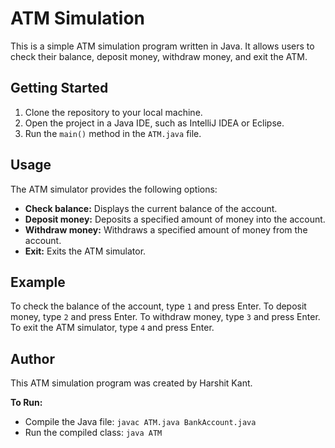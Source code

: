 # ATM Simulation

This is a simple ATM simulation program written in Java. It allows users to check their balance, deposit money, withdraw money, and exit the ATM.

## Getting Started

1. Clone the repository to your local machine.
2. Open the project in a Java IDE, such as IntelliJ IDEA or Eclipse.
3. Run the `main()` method in the `ATM.java` file.

## Usage

The ATM simulator provides the following options:

* **Check balance:** Displays the current balance of the account.
* **Deposit money:** Deposits a specified amount of money into the account.
* **Withdraw money:** Withdraws a specified amount of money from the account.
* **Exit:** Exits the ATM simulator.

## Example

To check the balance of the account, type `1` and press Enter. To deposit money, type `2` and press Enter. To withdraw money, type `3` and press Enter. To exit the ATM simulator, type `4` and press Enter.

## Author

This ATM simulation program was created by Harshit Kant.


**To Run:**

- Compile the Java file: `javac ATM.java BankAccount.java`
- Run the compiled class: `java ATM`
